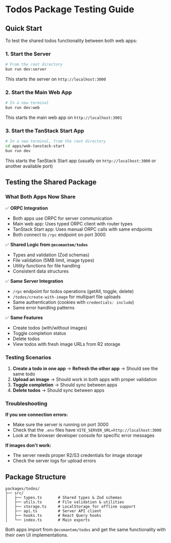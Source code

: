 # Todos Package Testing Guide

## Quick Start

To test the shared todos functionality between both web apps:

### 1. Start the Server

```bash
# From the root directory
bun run dev:server
```

This starts the server on `http://localhost:3000`

### 2. Start the Main Web App

```bash
# In a new terminal
bun run dev:web
```

This starts the main web app on `http://localhost:3001`

### 3. Start the TanStack Start App

```bash
# In a new terminal, from the root directory
cd apps/web-tanstack-start
bun run dev
```

This starts the TanStack Start app (usually on `http://localhost:3000` or another available port)

## Testing the Shared Package

### What Both Apps Now Share

✅ **ORPC Integration**
- Both apps use ORPC for server communication
- Main web app: Uses typed ORPC client with router types
- TanStack Start app: Uses manual ORPC calls with same endpoints
- Both connect to `/rpc` endpoint on port 3000

✅ **Shared Logic from `@ecomantem/todos`**
- Types and validation (Zod schemas)
- File validation (5MB limit, image types)  
- Utility functions for file handling
- Consistent data structures

✅ **Same Server Integration**
- `/rpc` endpoint for todos operations (getAll, toggle, delete)
- `/todos/create-with-image` for multipart file uploads
- Same authentication (cookies with `credentials: include`)
- Same error handling patterns

✅ **Same Features**
- Create todos (with/without images)
- Toggle completion status  
- Delete todos
- View todos with fresh image URLs from R2 storage

### Testing Scenarios

1. **Create a todo in one app** → **Refresh the other app** → Should see the same todo
2. **Upload an image** → Should work in both apps with proper validation
3. **Toggle completion** → Should sync between apps
4. **Delete todos** → Should sync between apps

### Troubleshooting

**If you see connection errors:**
- Make sure the server is running on port 3000
- Check that the `.env` files have `VITE_SERVER_URL=http://localhost:3000`
- Look at the browser developer console for specific error messages

**If images don't work:**
- The server needs proper R2/S3 credentials for image storage
- Check the server logs for upload errors

## Package Structure

```
packages/todos/
├── src/
│   ├── types.ts       # Shared types & Zod schemas
│   ├── utils.ts       # File validation & utilities  
│   ├── storage.ts     # LocalStorage for offline support
│   ├── api.ts         # Server API client
│   ├── hooks.ts       # React Query hooks
│   └── index.ts       # Main exports
```

Both apps import from `@ecomantem/todos` and get the same functionality with their own UI implementations.